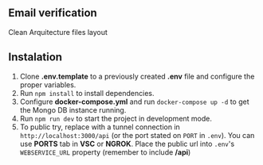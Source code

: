 ## Email verification

Clean Arquitecture files layout

## Instalation

1. Clone **.env.template** to a previously created **.env** file and configure the proper variables.
2. Run `npm install` to install dependencies.
3. Configure **docker-compose.yml** and run `docker-compose up -d` to get the Mongo DB instance running.
4. Run `npm run dev` to start the project in development mode.
5. To public try, replace with a tunnel connection in `http://localhost:3000/api` (or the port stated on `PORT` in `.env`). You can use **PORTS** tab in **VSC** or **NGROK**. Place the public url into `.env`'s `WEBSERVICE_URL` property (remember to include **/api**)
